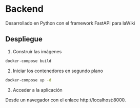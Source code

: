 # Backend
Desarrollado en Python con el framework FastAPI para laWiki

## Despliegue

1. Construir las imágenes
```bash
docker-compose build
```

2. Iniciar los contenedores en segundo plano
```bash
docker-compose up -d
```

3. Acceder a la aplicación

Desde un navegador con el enlace http://localhost:8000.

